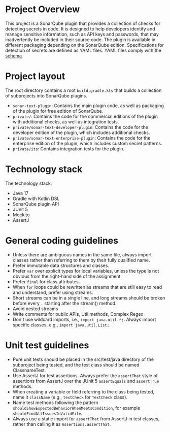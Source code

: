 # Project Overview

This project is a SonarQube plugin that provides a collection of checks for detecting secrets in code. It is designed to help developers
identify and manage sensitive information, such as API keys and passwords, that may inadvertently be included in their source code.
The plugin is available in different packaging depending on the SonarQube edition. Specifications for detection of secrets are defined as
YAML files. YAML files comply with the [schema](../sonar-text-plugin/src/main/resources/org/sonar/plugins/secrets/configuration/specifications/specification-json-schema.json).

# Project layout

The root directory contains a root `build.gradle.kts` that builds a collection of subprojects into SonarQube plugins.
- `sonar-text-plugin`: Contains the main plugin code, as well as packaging of the plugin for free edition of SonarQube.
- `private/`: Contains the code for the commercial editions of the plugin with additional checks, as well as integration tests.
- `private/sonar-text-developer-plugin`: Contains the code for the developer edition of the plugin, which includes additional checks.
- `private/sonar-text-enterprise-plugin`: Contains the code for the enterprise edition of the plugin, which includes custom secret patterns.
- `private/its`: Contains integration tests for the plugin.

# Technology stack

The technology stack:

- Java 17
- Gradle with Kotlin DSL
- SonarQube plugin API
- JUnit 5
- Mockito
- AssertJ

# General coding guidelines

* Unless there are ambiguous names in the same file, always import classes rather than referring to them by their fully
  qualified name.
* Prefer immutable data structures and classes.
* Prefer `var` over explicit types for local variables, unless the type is not obvious from the right-hand side of the
  assignment.
* Prefer `final` for class attributes.
* When `for` loops could be rewritten as streams that are still easy to read and understand, prefer using streams.
* Short streams can be in a single line, and long streams should be broken before every `.` starting after the stream() method.
* Avoid nested streams
* Write comments for public APIs, Util methods, Complex Regex
* Don't use wildcard imports, i.e., `import java.util.*;`. Always import specific classes, e.g., `import java.util.List;`.

# Unit test guidelines

* Pure unit tests should be placed in the src/test/java directory of the subproject being tested, and the test class
  should be named ClassnameTest.
* Use AssertJ for test assertions. Always prefer the `assertThat` style of assertions from AssertJ over the JUnit 5
  `assertEquals` and `assertTrue` methods.
* When creating a variable or field referring to the class being tested, name it `className` (e.g., `textCheck` for
  `TextCheck` class).
* Name test methods following the pattern `shouldShowExpectedBehaviorWhenMeetsCondition`, for example
  `shouldFindAllIssuesInValidFile`.
* Always use a static import for `assertThat` from AssertJ in test classes, rather than calling it as
  `Assertions.assertThat`.
  
